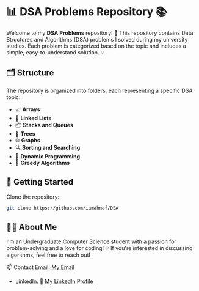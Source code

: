 # 📊 DSA Problems Repository 📚

Welcome to my **DSA Problems** repository! 🚀 This repository contains Data Structures and Algorithms (DSA) problems I solved during my university studies. Each problem is categorized based on the topic and includes a simple, easy-to-understand solution. 💡

## 🗂️ Structure
The repository is organized into folders, each representing a specific DSA topic:

- 📈 **Arrays**
- 📜 **Linked Lists**
- 📦 **Stacks and Queues**
- 🌳 **Trees**
- 🌐 **Graphs**
- 🔍 **Sorting and Searching**
- 🧩 **Dynamic Programming**
- 🥇 **Greedy Algorithms**

## 🚀 Getting Started
Clone the repository:
```bash
git clone https://github.com/iamahnaf/DSA
```

## 👨‍💻 About Me
I'm an Undergraduate Computer Science student with a passion for problem-solving and a love for coding! 💡 If you're interested in discussing algorithms, feel free to reach out!

📫 Contact
Email: [My Email](mtahmid2310203@bscse.uiu.ac.bd)

- LinkedIn: 💼 [My LinkedIn Profile](https://www.linkedin.com/in/iamahnaf)
